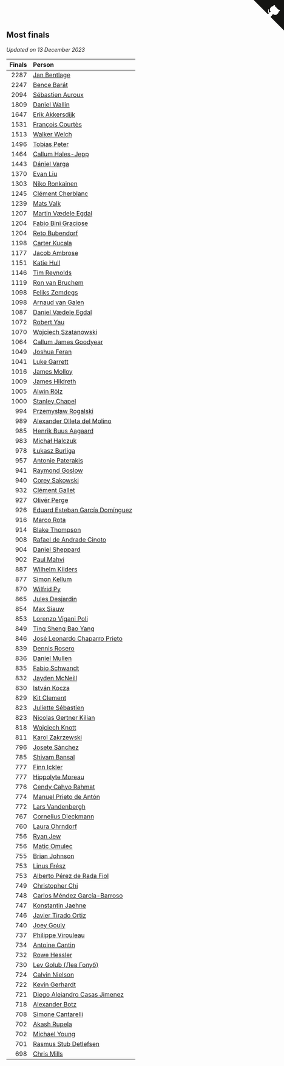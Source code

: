 ## Most finals

*Updated on 13 December 2023*

| Finals | Person |
| ---: | :--- |
| 2287 | [Jan Bentlage](https://www.worldcubeassociation.org/persons/2010BENT01) |
| 2247 | [Bence Barát](https://www.worldcubeassociation.org/persons/2008BARA01) |
| 2094 | [Sébastien Auroux](https://www.worldcubeassociation.org/persons/2008AURO01) |
| 1809 | [Daniel Wallin](https://www.worldcubeassociation.org/persons/2013WALL03) |
| 1647 | [Erik Akkersdijk](https://www.worldcubeassociation.org/persons/2005AKKE01) |
| 1531 | [François Courtès](https://www.worldcubeassociation.org/persons/2008COUR01) |
| 1513 | [Walker Welch](https://www.worldcubeassociation.org/persons/2011WELC01) |
| 1496 | [Tobias Peter](https://www.worldcubeassociation.org/persons/2014PETE03) |
| 1464 | [Callum Hales-Jepp](https://www.worldcubeassociation.org/persons/2012HALE01) |
| 1443 | [Dániel Varga](https://www.worldcubeassociation.org/persons/2008VARG01) |
| 1370 | [Evan Liu](https://www.worldcubeassociation.org/persons/2009LIUE01) |
| 1303 | [Niko Ronkainen](https://www.worldcubeassociation.org/persons/2010RONK01) |
| 1245 | [Clément Cherblanc](https://www.worldcubeassociation.org/persons/2014CHER05) |
| 1239 | [Mats Valk](https://www.worldcubeassociation.org/persons/2007VALK01) |
| 1207 | [Martin Vædele Egdal](https://www.worldcubeassociation.org/persons/2013EGDA02) |
| 1204 | [Fabio Bini Graciose](https://www.worldcubeassociation.org/persons/2010GRAC02) |
| 1204 | [Reto Bubendorf](https://www.worldcubeassociation.org/persons/2012BUBE01) |
| 1198 | [Carter Kucala](https://www.worldcubeassociation.org/persons/2015KUCA01) |
| 1177 | [Jacob Ambrose](https://www.worldcubeassociation.org/persons/2010AMBR01) |
| 1151 | [Katie Hull](https://www.worldcubeassociation.org/persons/2010HULL01) |
| 1146 | [Tim Reynolds](https://www.worldcubeassociation.org/persons/2005REYN01) |
| 1119 | [Ron van Bruchem](https://www.worldcubeassociation.org/persons/2003BRUC01) |
| 1098 | [Feliks Zemdegs](https://www.worldcubeassociation.org/persons/2009ZEMD01) |
| 1098 | [Arnaud van Galen](https://www.worldcubeassociation.org/persons/2006GALE01) |
| 1087 | [Daniel Vædele Egdal](https://www.worldcubeassociation.org/persons/2013EGDA01) |
| 1072 | [Robert Yau](https://www.worldcubeassociation.org/persons/2009YAUR01) |
| 1070 | [Wojciech Szatanowski](https://www.worldcubeassociation.org/persons/2011SZAT01) |
| 1064 | [Callum James Goodyear](https://www.worldcubeassociation.org/persons/2012GOOD02) |
| 1049 | [Joshua Feran](https://www.worldcubeassociation.org/persons/2011FERA01) |
| 1041 | [Luke Garrett](https://www.worldcubeassociation.org/persons/2017GARR05) |
| 1016 | [James Molloy](https://www.worldcubeassociation.org/persons/2011MOLL01) |
| 1009 | [James Hildreth](https://www.worldcubeassociation.org/persons/2009HILD01) |
| 1005 | [Alwin Rölz](https://www.worldcubeassociation.org/persons/2016ROLZ01) |
| 1000 | [Stanley Chapel](https://www.worldcubeassociation.org/persons/2016CHAP04) |
| 994 | [Przemysław Rogalski](https://www.worldcubeassociation.org/persons/2013ROGA02) |
| 989 | [Alexander Olleta del Molino](https://www.worldcubeassociation.org/persons/2008OLLE01) |
| 985 | [Henrik Buus Aagaard](https://www.worldcubeassociation.org/persons/2006BUUS01) |
| 983 | [Michał Halczuk](https://www.worldcubeassociation.org/persons/2006HALC01) |
| 978 | [Łukasz Burliga](https://www.worldcubeassociation.org/persons/2013BURL01) |
| 957 | [Antonie Paterakis](https://www.worldcubeassociation.org/persons/2012PATE01) |
| 941 | [Raymond Goslow](https://www.worldcubeassociation.org/persons/2014GOSL01) |
| 940 | [Corey Sakowski](https://www.worldcubeassociation.org/persons/2011SAKO01) |
| 932 | [Clément Gallet](https://www.worldcubeassociation.org/persons/2004GALL02) |
| 927 | [Olivér Perge](https://www.worldcubeassociation.org/persons/2007PERG01) |
| 926 | [Eduard Esteban García Domínguez](https://www.worldcubeassociation.org/persons/2011EDUA01) |
| 916 | [Marco Rota](https://www.worldcubeassociation.org/persons/2009ROTA01) |
| 914 | [Blake Thompson](https://www.worldcubeassociation.org/persons/2010THOM03) |
| 908 | [Rafael de Andrade Cinoto](https://www.worldcubeassociation.org/persons/2007CINO01) |
| 904 | [Daniel Sheppard](https://www.worldcubeassociation.org/persons/2009SHEP01) |
| 902 | [Paul Mahvi](https://www.worldcubeassociation.org/persons/2012MAHV01) |
| 887 | [Wilhelm Kilders](https://www.worldcubeassociation.org/persons/2010KILD02) |
| 877 | [Simon Kellum](https://www.worldcubeassociation.org/persons/2016KELL12) |
| 870 | [Wilfrid Py](https://www.worldcubeassociation.org/persons/2016PYWI01) |
| 865 | [Jules Desjardin](https://www.worldcubeassociation.org/persons/2010DESJ01) |
| 854 | [Max Siauw](https://www.worldcubeassociation.org/persons/2017SIAU02) |
| 853 | [Lorenzo Vigani Poli](https://www.worldcubeassociation.org/persons/2007POLI01) |
| 849 | [Ting Sheng Bao Yang](https://www.worldcubeassociation.org/persons/2008BAOY01) |
| 846 | [José Leonardo Chaparro Prieto](https://www.worldcubeassociation.org/persons/2011CHAP01) |
| 839 | [Dennis Rosero](https://www.worldcubeassociation.org/persons/2010ROSE03) |
| 836 | [Daniel Mullen](https://www.worldcubeassociation.org/persons/2016MULL04) |
| 835 | [Fabio Schwandt](https://www.worldcubeassociation.org/persons/2014SCHW02) |
| 832 | [Jayden McNeill](https://www.worldcubeassociation.org/persons/2012MCNE01) |
| 830 | [István Kocza](https://www.worldcubeassociation.org/persons/2005KOCZ01) |
| 829 | [Kit Clement](https://www.worldcubeassociation.org/persons/2008CLEM01) |
| 823 | [Juliette Sébastien](https://www.worldcubeassociation.org/persons/2014SEBA01) |
| 823 | [Nicolas Gertner Kilian](https://www.worldcubeassociation.org/persons/2013GERT01) |
| 818 | [Wojciech Knott](https://www.worldcubeassociation.org/persons/2011KNOT01) |
| 811 | [Karol Zakrzewski](https://www.worldcubeassociation.org/persons/2014ZAKR01) |
| 796 | [Josete Sánchez](https://www.worldcubeassociation.org/persons/2015SANC18) |
| 785 | [Shivam Bansal](https://www.worldcubeassociation.org/persons/2011BANS02) |
| 777 | [Finn Ickler](https://www.worldcubeassociation.org/persons/2012ICKL01) |
| 777 | [Hippolyte Moreau](https://www.worldcubeassociation.org/persons/2008MORE02) |
| 776 | [Cendy Cahyo Rahmat](https://www.worldcubeassociation.org/persons/2010RAHM02) |
| 774 | [Manuel Prieto de Antón](https://www.worldcubeassociation.org/persons/2015ANTO04) |
| 772 | [Lars Vandenbergh](https://www.worldcubeassociation.org/persons/2003VAND01) |
| 767 | [Cornelius Dieckmann](https://www.worldcubeassociation.org/persons/2009DIEC01) |
| 760 | [Laura Ohrndorf](https://www.worldcubeassociation.org/persons/2009OHRN01) |
| 756 | [Ryan Jew](https://www.worldcubeassociation.org/persons/2008JEWR01) |
| 756 | [Matic Omulec](https://www.worldcubeassociation.org/persons/2010OMUL02) |
| 755 | [Brian Johnson](https://www.worldcubeassociation.org/persons/2013JOHN10) |
| 753 | [Linus Frész](https://www.worldcubeassociation.org/persons/2011FRES01) |
| 753 | [Alberto Pérez de Rada Fiol](https://www.worldcubeassociation.org/persons/2011FIOL01) |
| 749 | [Christopher Chi](https://www.worldcubeassociation.org/persons/2014CHIC01) |
| 748 | [Carlos Méndez García-Barroso](https://www.worldcubeassociation.org/persons/2010GARC02) |
| 747 | [Konstantin Jaehne](https://www.worldcubeassociation.org/persons/2015JAEH01) |
| 746 | [Javier Tirado Ortiz](https://www.worldcubeassociation.org/persons/2009TIRA01) |
| 740 | [Joey Gouly](https://www.worldcubeassociation.org/persons/2007GOUL01) |
| 737 | [Philippe Virouleau](https://www.worldcubeassociation.org/persons/2008VIRO01) |
| 734 | [Antoine Cantin](https://www.worldcubeassociation.org/persons/2010CANT02) |
| 732 | [Rowe Hessler](https://www.worldcubeassociation.org/persons/2007HESS01) |
| 730 | [Lev Golub (Лев Голуб)](https://www.worldcubeassociation.org/persons/2014HOLU01) |
| 724 | [Calvin Nielson](https://www.worldcubeassociation.org/persons/2014NIEL03) |
| 722 | [Kevin Gerhardt](https://www.worldcubeassociation.org/persons/2013GERH01) |
| 721 | [Diego Alejandro Casas Jimenez](https://www.worldcubeassociation.org/persons/2014JIME05) |
| 718 | [Alexander Botz](https://www.worldcubeassociation.org/persons/2013BOTZ01) |
| 708 | [Simone Cantarelli](https://www.worldcubeassociation.org/persons/2012CANT02) |
| 702 | [Akash Rupela](https://www.worldcubeassociation.org/persons/2012RUPE01) |
| 702 | [Michael Young](https://www.worldcubeassociation.org/persons/2008YOUN02) |
| 701 | [Rasmus Stub Detlefsen](https://www.worldcubeassociation.org/persons/2014DETL01) |
| 698 | [Chris Mills](https://www.worldcubeassociation.org/persons/2014MILL04) |


<a href="https://github.com/jonatanklosko/wca_statistics" class="github-corner" aria-label="View source on Github"><svg width="80" height="80" viewBox="0 0 250 250" style="fill:#151513; color:#fff; position: absolute; top: 0; border: 0; right: 0;" aria-hidden="true"><path d="M0,0 L115,115 L130,115 L142,142 L250,250 L250,0 Z"></path><path d="M128.3,109.0 C113.8,99.7 119.0,89.6 119.0,89.6 C122.0,82.7 120.5,78.6 120.5,78.6 C119.2,72.0 123.4,76.3 123.4,76.3 C127.3,80.9 125.5,87.3 125.5,87.3 C122.9,97.6 130.6,101.9 134.4,103.2" fill="currentColor" style="transform-origin: 130px 106px;" class="octo-arm"></path><path d="M115.0,115.0 C114.9,115.1 118.7,116.5 119.8,115.4 L133.7,101.6 C136.9,99.2 139.9,98.4 142.2,98.6 C133.8,88.0 127.5,74.4 143.8,58.0 C148.5,53.4 154.0,51.2 159.7,51.0 C160.3,49.4 163.2,43.6 171.4,40.1 C171.4,40.1 176.1,42.5 178.8,56.2 C183.1,58.6 187.2,61.8 190.9,65.4 C194.5,69.0 197.7,73.2 200.1,77.6 C213.8,80.2 216.3,84.9 216.3,84.9 C212.7,93.1 206.9,96.0 205.4,96.6 C205.1,102.4 203.0,107.8 198.3,112.5 C181.9,128.9 168.3,122.5 157.7,114.1 C157.9,116.9 156.7,120.9 152.7,124.9 L141.0,136.5 C139.8,137.7 141.6,141.9 141.8,141.8 Z" fill="currentColor" class="octo-body"></path></svg></a><style>.github-corner:hover .octo-arm{animation:octocat-wave 560ms ease-in-out}@keyframes octocat-wave{0%,100%{transform:rotate(0)}20%,60%{transform:rotate(-25deg)}40%,80%{transform:rotate(10deg)}}@media (max-width:500px){.github-corner:hover .octo-arm{animation:none}.github-corner .octo-arm{animation:octocat-wave 560ms ease-in-out}}</style>
